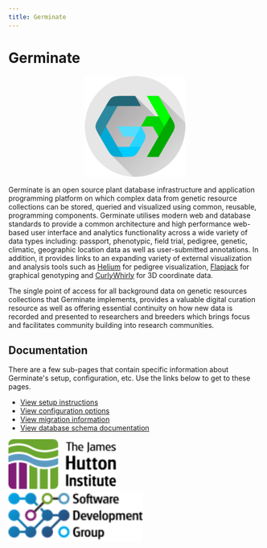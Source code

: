```yaml
---
title: Germinate
---
```


# Germinate

<p align="center">
  <img src="img/germinate-square.svg" width="200" alt="Logo">
</p>

Germinate is an open source plant database infrastructure and application programming platform
on which complex data from genetic resource collections can be stored, queried and visualized
using common, reusable, programming components. Germinate utilises modern web and database
standards to provide a common architecture and high performance web-based user interface and
analytics functionality across a wide variety of data types including: passport, phenotypic,
field trial, pedigree, genetic, climatic, geographic location data as well as user-submitted
annotations. In addition, it provides links to an expanding variety of external visualization
and analysis tools such as [Helium](https://ics.hutton.ac.uk/helium) for pedigree visualization,
[Flapjack](https://ics.hutton.ac.uk/flapjack) for graphical genotyping and
[CurlyWhirly](https://ics.hutton.ac.uk/curlywhirly) for 3D coordinate data.

The single point of access for all background data on genetic resources collections that
Germinate implements, provides a valuable digital curation resource as well as offering
essential continuity on how new data is recorded and presented to researchers and breeders
which brings focus and facilitates community building into research communities.

## Documentation

There are a few sub-pages that contain specific information about Germinate's setup, configuration, etc. Use the links below to get to these pages.

- <a href="setup.html">View setup instructions</a>
- <a href="config.html">View configuration options</a>
- <a href="migration.html">View migration information</a>
- <a href="https://ics.hutton.ac.uk/resources/germinate/database-docs/">View database schema documentation</a>

<img src="img/hutton-black.svg" height="100" alt="Logo">
<br />
<img src="img/ics-sdg-black.svg" height="100" alt="Logo">